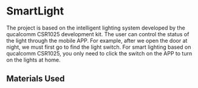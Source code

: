 # SmartLight

The project is based on the intelligent lighting system developed by the qucalcomm CSR1025 development kit.
The user can control the status of the light through the mobile APP. For example, after we open the door at night, 
we must first go to find the light switch. For smart lighting based on qucalcomm CSR1025, 
you only need to click the switch on the APP to turn on the lights at home.

Materials Used
---------------

